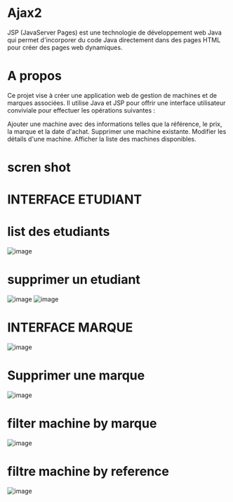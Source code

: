 # Ajax2
JSP (JavaServer Pages) est une technologie de développement web Java qui permet d'incorporer du code Java directement dans des pages HTML pour créer des pages web dynamiques.
# A propos 
Ce projet vise à créer une application web de gestion de machines et de marques associées. Il utilise Java et JSP pour offrir une interface utilisateur conviviale pour effectuer les opérations suivantes :

Ajouter une machine avec des informations telles que la référence, le prix, la marque et la date d'achat.
Supprimer une machine existante.
Modifier les détails d'une machine.
Afficher la liste des machines disponibles.

# scren shot
# INTERFACE ETUDIANT
# list des etudiants
![image](https://github.com/simo-laaouibi/Ajax2/assets/148088062/42e0ffa9-64db-4aac-ba67-a549c49a46ff)
# supprimer un etudiant
![image](https://github.com/simo-laaouibi/Ajax2/assets/148088062/b04a60ad-0b3a-4d97-8a20-1e5ada68731e)
![image](https://github.com/simo-laaouibi/Ajax2/assets/148088062/605fdfee-c115-4087-86e5-6433240f374c)

# INTERFACE MARQUE 
![image](https://github.com/simo-laaouibi/Ajax2/assets/148088062/e1f99370-c996-4922-a06c-5bf2ae3043b1)
# Supprimer une marque 
![image](https://github.com/simo-laaouibi/Ajax2/assets/148088062/3e5d1beb-920d-4f5d-8787-32929e204c00)

# filter machine by marque
![image](https://github.com/simo-laaouibi/Ajax2/assets/148088062/055ec9d1-aea7-4231-8f51-5155a74e36f2)
# filtre machine by reference 
![image](https://github.com/simo-laaouibi/Ajax2/assets/148088062/ff64a56b-0b1b-485a-be15-91689c5e88ce)











